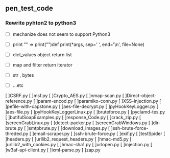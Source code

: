 ## pen_test_code
### Rewrite pyhton2 to python3

* [ ] mechanize does not seem to support Python3
* [ ] print "<ex>" => print("<ex>")def print(*args, sep=' ', end='\n', file=None)
* [ ] dict_values object return list
* [ ] map and filter return iterator
* [ ] str , bytes 
* [ ] ...etc


[ ]CSRF.py                     [ ]msf.py
[ ]Crypto_AES.py               [ ]nmap-scan.py
[ ]Direct-object-reference.py  [ ]param-encod.py
[ ]paramiko-conn.py
[ ]XSS-injection.py            [ ]pefile-with-capstone.py
[ ]aes-file-decrypt.py         [ ]pyHookKeyLogger.py
[ ]aes-file.py                 [ ]pyHookKeyLoggerLinux.py
[ ]bruteforce.py               [ ]pyclamd-tes.py
[ ]butifulSoapExamples.py      [ ]response_Code.py
[ ]crack_zip.py                [ ]screenGrabLinux.py
[ ]detect-packer.py            [ ]screenGrabWindows.py
[ ]dir-brute.py                [ ]smtpbrute.py
[ ]download_images.py          [ ]ssh-brute-force-threded.py
[ ]email-scraper.py            [ ]ssh-brute-force.py
[ ]exif.py                     [ ]testSpider
[ ]headers.py                  [ ]urllib2_request_headers.py
[ ]hmac-md5.py                 [ ]urllib2_with_cookies.py
[ ]hmac-sha1.py                [ ]urlopen.py
[ ]injection.py                [ ]w3af-api-client.py
[ ]lxml-parse.py               [ ]zap.py
